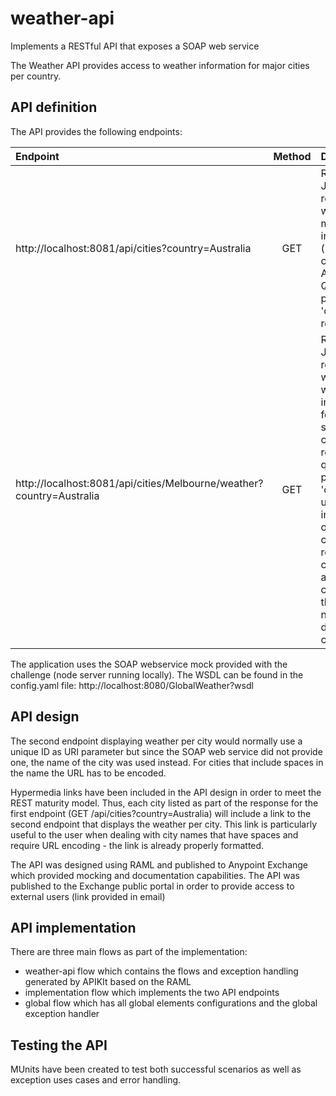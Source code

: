# weather-api
Implements a RESTful API that exposes a SOAP web service

The Weather API provides access to weather information for major cities per country.

## API definition
The API provides the following endpoints:

| Endpoint | Method | Description |
| :-- | :-: | :-- |
| http://localhost:8081/api/cities?country=Australia | GET | Returns a JSON response with all the major cities in a country (in this case Australia). Query parameter 'country' is required|
| http://localhost:8081/api/cities/Melbourne/weather?country=Australia | GET | Returns a JSON response with the weather information for a selected city. The required query parameter 'country' is used to insured only once city is returned in case there are multiple cities with the same name in different countries. |

The application uses the SOAP webservice mock provided with the challenge (node server running locally).
The WSDL can be found in the config.yaml file: http://localhost:8080/GlobalWeather?wsdl

## API design 
The second endpoint displaying weather per city would normally use a unique ID as URI parameter but since the SOAP web service did not provide one, the name of the city was used instead. For cities that include spaces in the name the URL has to be encoded. 

Hypermedia links have been included in the API design in order to meet the REST maturity model. Thus, each city listed as part of the response for the first endpoint (GET /api/cities?country=Australia) will include a link to the second endpoint that displays the weather per city. This link is particularly useful to the user when dealing with city names that have spaces and require URL encoding - the link is already properly formatted.

The API was designed using RAML and published to Anypoint Exchange which provided mocking and documentation capabilities. The API was published to the Exchange public portal in order to provide access to external users (link provided in email)

## API implementation
There are three main flows as part of the implementation:
- weather-api flow which contains the flows and exception handling generated by APIKIt based on the RAML
- implementation flow which implements the two API endpoints 
- global flow which has all global elements configurations and the global exception handler

## Testing the API
MUnits have been created to test both successful scenarios as well as exception uses cases and error handling.
